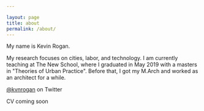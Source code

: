```yaml
---

layout: page
title: about
permalink: /about/
---
```


My name is Kevin Rogan.

My research focuses on cities, labor, and technology. I am currently teaching at The New School, where I graduated in May 2019 with a masters in "Theories of Urban Practice". Before that, I got my M.Arch and worked as an architect for a while.

[@kvnrogan](https://twitter.com/kvnrogan) on Twitter

CV coming soon

